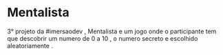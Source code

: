 # Mentalista
3° projeto da #imersaodev , Mentalista e um jogo onde o participante tem que descobrir um numero de 0 a 10 , o numero secreto e escolhido aleatoriamente .
